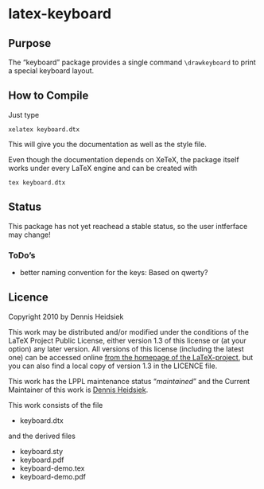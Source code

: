 ﻿
# latex-keyboard


## Purpose

The “keyboard” package provides a single command `\drawkeyboard` to print a special keyboard layout.

## How to Compile

Just type

    xelatex keyboard.dtx

This will give you the documentation as well as the style file.

Even though the documentation depends on XeTeX, the package itself works under every LaTeX engine and can be created with

    tex keyboard.dtx


## Status

This package has not yet reachead a stable status, so the user intferface may change!

### ToDo’s

* better naming convention for the keys: Based on qwerty?

## Licence

Copyright 2010 by Dennis Heidsiek

This work may be distributed and/or modified under the conditions of the LaTeX Project Public License, either version 1.3 of this license or (at your option) any later version. All versions of this license (including the latest one) can be accessed online [from the homepage of the LaTeX-project](http://www.latex-project.org/lppl/), but you can also find a local copy of version 1.3 in the LICENCE file.

This work has the LPPL maintenance status “*maintained*” and the Current Maintainer of this work is [Dennis Heidsiek](http://www.google.com/profiles/Dennis.Heidsiek).

This work consists of the file

* keyboard.dtx

and the derived files

* keyboard.sty
* keyboard.pdf
* keyboard-demo.tex
* keyboard-demo.pdf
